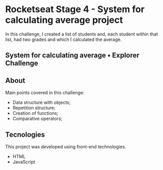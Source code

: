 # Rocketseat Stage 4 - System for calculating average project
In this challenge, I created a list of students and, each student within that list, had two grades and which I calculated the average.

## System for calculating average • Explorer Challenge

## About
Main points covered in this challenge:

- Data structure with objects;
- Repetition structure;
- Creation of functions;
- Comparative operators;

## Tecnologies
This project was developed using front-end technologies.
- HTML
- JavaScript
